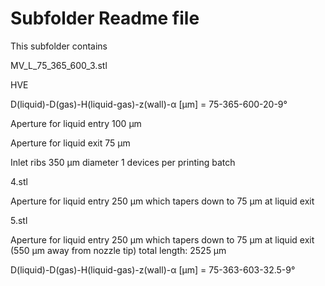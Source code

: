 # Subfolder Readme file
This subfolder contains

MV_L_75_365_600_3.stl 

HVE

D(liquid)-D(gas)-H(liquid-gas)-z(wall)-α [µm]
= 75-365-600-20-9°

Aperture for liquid entry
100 µm

Aperture for liquid exit
75 µm

Inlet ribs 350 µm diameter
1 devices per printing batch

4.stl

Aperture for liquid entry
250 µm which tapers down to 75 µm at liquid exit


5.stl

Aperture for liquid entry
250 µm which tapers down to 75 µm at liquid exit (550 µm away from nozzle tip)
total length: 2525 µm

D(liquid)-D(gas)-H(liquid-gas)-z(wall)-α [µm]
= 75-363-603-32.5-9°